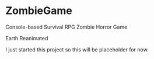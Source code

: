# ZombieGame
Console-based Survival RPG Zombie Horror Game

Earth Reanimated

I just started this project so this will be placeholder for now.
